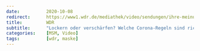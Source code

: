 ```yaml
---
date:          2020-10-08
redirect:      https://www1.wdr.de/mediathek/video/sendungen/ihre-meinung/video-lockern-oder-verschaerfen-welche-corona-regeln-sind-richtig-100.html
title:         WDR
subtitle:      "Lockern oder verschärfen? Welche Corona-Regeln sind richtig?"
categories:    [MSM, Video]
tags:          [wdr, maske]
---
```

